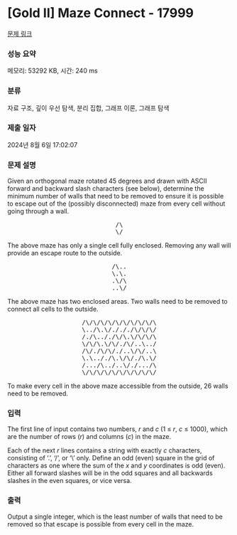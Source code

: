 # [Gold II] Maze Connect - 17999 

[문제 링크](https://www.acmicpc.net/problem/17999) 

### 성능 요약

메모리: 53292 KB, 시간: 240 ms

### 분류

자료 구조, 깊이 우선 탐색, 분리 집합, 그래프 이론, 그래프 탐색

### 제출 일자

2024년 8월 6일 17:02:07

### 문제 설명

<p>Given an orthogonal maze rotated 45 degrees and drawn with ASCII forward and backward slash characters (see below), determine the minimum number of walls that need to be removed to ensure it is possible to escape out of the (possibly disconnected) maze from every cell without going through a wall.</p>

<pre style="text-align: center;">/\
\/</pre>

<p>The above maze has only a single cell fully enclosed. Removing any wall will provide an escape route to the outside.</p>

<pre style="text-align: center;">/\..
\.\.
.\/\
..\/</pre>

<p>The above maze has two enclosed areas. Two walls need to be removed to connect all cells to the outside.</p>

<pre style="text-align: center;">/\/\/\/\/\/\/\/\/\/\
\../\.\/./././\/\/\/
/./\.././\/\.\/\/\/\
\/\/\.\/\/./\/..\../
/\/./\/\/./..\/\/..\
\.\.././\.\/\/./\.\/
/.../\../..\/./.../\
\/\/\/\/\/\/\/\/\/\/</pre>

<p>To make every cell in the above maze accessible from the outside, 26 walls need to be removed.</p>

### 입력 

 <p>The first line of input contains two numbers, <em>r</em> and <em>c</em> (1 ≤ <em>r</em>, <em>c</em> ≤ 1000), which are the number of rows (<em>r</em>) and columns (<em>c</em>) in the maze.</p>

<p>Each of the next <em>r</em> lines contains a string with exactly <em>c</em> characters, consisting of ‘.’, ‘/’, or ‘\’ only. Define an odd (even) square in the grid of characters as one where the sum of the <em>x</em> and <em>y</em> coordinates is odd (even). Either all forward slashes will be in the odd squares and all backwards slashes in the even squares, or vice versa.</p>

### 출력 

 <p>Output a single integer, which is the least number of walls that need to be removed so that escape is possible from every cell in the maze.</p>

